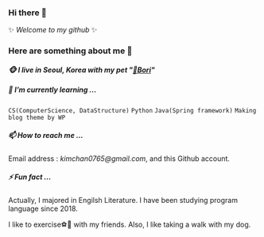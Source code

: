 ### Hi there 👋
✨ _Welcome to my github_ ✨ 

### Here are something about me 👋

##### 🐵 I live in Seoul, Korea with my pet "[🐶Bori](https://m.youtube.com/channel/UCkskqwtod2vp2UzgBs_aQIg)"

##### 🌱 I’m currently learning ...
`CS(ComputerScience, DataStructure)` `Python` `Java(Spring framework)` `Making blog theme by WP`

##### 📫 How to reach me ...
Email address : _kimchan0765@gmail.com_, and this Github account.

##### ⚡ Fun fact ...
Actually, I majored in Engilsh Literature. I have been studying program language since 2018.

I like to exercise⚽️🎾 with my friends. Also, I like taking a walk with my dog.